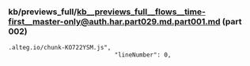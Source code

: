 ### kb/previews_full/kb__previews_full__flows__time-first__master-only@auth.har.part029.md.part001.md (part 002)

```md
.alteg.io/chunk-KO722YSM.js",
                              "lineNumber": 0,
             
```

```
